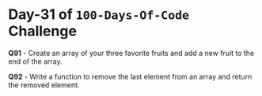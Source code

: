 # Day-31 of `100-Days-Of-Code` Challenge

**Q91** - Create an array of your three favorite fruits and add a new fruit to the end of the array.

**Q92** - Write a function to remove the last element from an array and return the removed element.
 
 

 


 


 

 
 
 


 